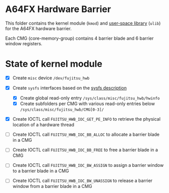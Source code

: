 # A64FX Hardware Barrier

This folder contains the kernel module (`kmod`) and [user-space library](https://github.com/fujitsu/hardware_barrier) (`ulib`) for the A64FX hardware barrier.

Each CMG (core-memory-group) contains 4 barrier blade and 6 barrier window registers. 

# State of kernel module

- [x] Create `misc` device `/dev/fujitsu_hwb`
- [x] Create `sysfs` interfaces based on the [sysfs description](https://github.com/fujitsu/hardware_barrier/blob/develop/sysfs_interface.md)
  - [x] Create global read-only entry `/sys/class/misc/fujitsu_hwb/hwinfo`
  - [x] Create subfolders per CMG with various read-only entries below `/sys/class/misc/fujitsu_hwb/CMG[0-3]/`
- [x] Create IOCTL call `FUJITSU_HWB_IOC_GET_PE_INFO` to retrieve the physical location of a hardware thread
- [ ] Create IOCTL call `FUJITSU_HWB_IOC_BB_ALLOC` to allocate a barrier blade in a CMG
- [ ] Create IOCTL call `FUJITSU_HWB_IOC_BB_FREE` to free a barrier blade in a CMG
- [ ] Create IOCTL call `FUJITSU_HWB_IOC_BW_ASSIGN` to assign a barrier window to a barrier blade in a CMG
- [ ] Create IOCTL call `FUJITSU_HWB_IOC_BW_UNASSIGN` to release a barrier window from a barrier blade in a CMG


